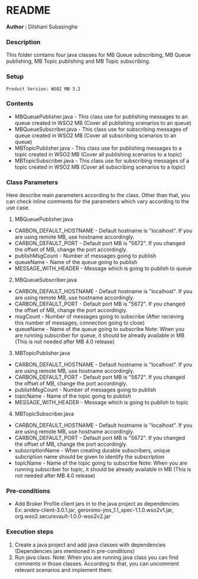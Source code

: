 # README
**Author :** Dilshani Subasinghe

### Description
This folder contains four java classes for MB Queue subscribing, MB Queue publishing, MB Topic publishing and MB Topic subscribing.

### Setup 

    Product Version: WS02 MB 3.2

### Contents
  - MBQueuePublisher.java - This class use for publishing messages to an queue created in WSO2 MB (Cover all publishing scenarios to an queue)
  - MBQueueSubscriber.java - This class use for subscribing messages of queue created in WSO2 MB (Cover all subscribing scenarios to an queue)
  - MBTopicPublisher.java - This class use for publishing messages to a topic created in WSO2 MB (Cover all publishing scenarios to a topic)
  - MBTopicSubscriber.java - This class use for subscribing messages of a topic created in WSO2 MB (Cover all subscribing scenarios to a topic)
  
### Class Parameters
Here describe main parameters according to the class. Other than that, you can check inline comments for the parameters which vary according to the use case.

1. MBQueuePublisher.java
  - CARBON_DEFAULT_HOSTNAME - Default hostname is "localhost". If you are using remote MB, use hostname accordingly.
  - CARBON_DEFAULT_PORT - Default port MB is "5672". If you changed the offset of MB, change the port accordingly.
  - publishMsgCount - Number of messages going to publish
  - queueName - Name of the queue going to publish
  - MESSAGE_WITH_HEADER - Message which is going to publish to queue
  
2. MBQueueSubscriber.java 
  - CARBON_DEFAULT_HOSTNAME - Default hostname is "localhost". If you are using remote MB, use hostname accordingly.
  - CARBON_DEFAULT_PORT - Default port MB is "5672". If you changed the offset of MB, change the port accordingly.
  - msgCount - Number of messages going to subscribe (After recieving this number of messages, connection going to close)
  - queueName - Name of the queue going to subscribe
Note: When you are running subscriber for queue, it should be already available in MB (This is not needed after MB 4.0 release)
  
3. MBTopicPublisher.java 
  - CARBON_DEFAULT_HOSTNAME - Default hostname is "localhost". If you are using remote MB, use hostname accordingly.
  - CARBON_DEFAULT_PORT - Default port MB is "5672". If you changed the offset of MB, change the port accordingly.
  - publishMsgCount - Number of messages going to publish
  - topicName - Name of the topic going to publish
  - MESSAGE_WITH_HEADER - Message which is going to publish to topic
  
4. MBTopicSubscriber.java 
  - CARBON_DEFAULT_HOSTNAME - Default hostname is "localhost". If you are using remote MB, use hostname accordingly.
  - CARBON_DEFAULT_PORT - Default port MB is "5672". If you changed the offset of MB, change the port accordingly.
  - subscriptionName - When creating durable subscribers, unique subcription name should be given to identify the subscription
  - topicName - Name of the topic going to subscribe
Note: When you are running subscriber for topic, it should be already available in MB (This is not needed after MB 4.0 release)
    
### Pre-conditions

- Add Broker Profile client jars in to the java project as dependencies.        
Ex: andes-client-3.0.1.jar, geronimo-jms_1.1_spec-1.1.0.wso2v1.jar, org.wso2.securevault-1.0.0-wso2v2.jar

### Execution steps
1. Create a java project and add java classes with dependencies (Dependencies jars mentioned in pre-conditions)
2. Run java class.
Note: When you are running java class you can find comments in those classes. According to that, you can uncomment relevant scenarios and implement them.




